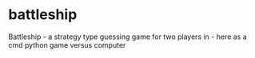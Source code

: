 # battleship
Battleship - a strategy type guessing game for two players in - here as a cmd python game versus computer

